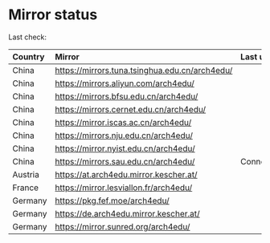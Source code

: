 <script src="./time.js"></script>
# Mirror status
Last check: <script type="text/javascript">localize(1743565144.6133904);</script>

|Country|Mirror|Last update|
|:------|:-----|:----------|
|China|https://mirrors.tuna.tsinghua.edu.cn/arch4edu/|<script type="text/javascript">localize(1743533049);</script>|
|China|https://mirrors.aliyun.com/arch4edu/|<script type="text/javascript">localize(1743533049);</script>|
|China|https://mirrors.bfsu.edu.cn/arch4edu/|<script type="text/javascript">localize(1743533049);</script>|
|China|https://mirrors.cernet.edu.cn/arch4edu/|<script type="text/javascript">localize(1743533049);</script>|
|China|https://mirror.iscas.ac.cn/arch4edu/|<script type="text/javascript">localize(1743533049);</script>|
|China|https://mirrors.nju.edu.cn/arch4edu/|<script type="text/javascript">localize(1743490118);</script>|
|China|https://mirror.nyist.edu.cn/arch4edu/|<script type="text/javascript">localize(1743490118);</script>|
|China|https://mirrors.sau.edu.cn/arch4edu/|ConnectionError|
|Austria|https://at.arch4edu.mirror.kescher.at/|<script type="text/javascript">localize(1743533049);</script>|
|France|https://mirror.lesviallon.fr/arch4edu/|<script type="text/javascript">localize(1743533049);</script>|
|Germany|https://pkg.fef.moe/arch4edu/|<script type="text/javascript">localize(1743533049);</script>|
|Germany|https://de.arch4edu.mirror.kescher.at/|<script type="text/javascript">localize(1743533049);</script>|
|Germany|https://mirror.sunred.org/arch4edu/|<script type="text/javascript">localize(1743533049);</script>|

<script src="./tablefilter/tablefilter.js"></script>
<script src="./table.js"></script>